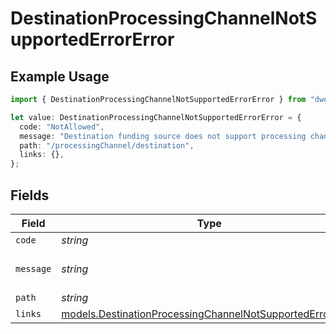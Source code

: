 # DestinationProcessingChannelNotSupportedErrorError

## Example Usage

```typescript
import { DestinationProcessingChannelNotSupportedErrorError } from "dwolla-typescript/models";

let value: DestinationProcessingChannelNotSupportedErrorError = {
  code: "NotAllowed",
  message: "Destination funding source does not support processing channel",
  path: "/processingChannel/destination",
  links: {},
};
```

## Fields

| Field                                                                                                                        | Type                                                                                                                         | Required                                                                                                                     | Description                                                                                                                  | Example                                                                                                                      |
| ---------------------------------------------------------------------------------------------------------------------------- | ---------------------------------------------------------------------------------------------------------------------------- | ---------------------------------------------------------------------------------------------------------------------------- | ---------------------------------------------------------------------------------------------------------------------------- | ---------------------------------------------------------------------------------------------------------------------------- |
| `code`                                                                                                                       | *string*                                                                                                                     | :heavy_minus_sign:                                                                                                           | N/A                                                                                                                          | NotAllowed                                                                                                                   |
| `message`                                                                                                                    | *string*                                                                                                                     | :heavy_minus_sign:                                                                                                           | N/A                                                                                                                          | Destination funding source does not support processing channel                                                               |
| `path`                                                                                                                       | *string*                                                                                                                     | :heavy_minus_sign:                                                                                                           | N/A                                                                                                                          | /processingChannel/destination                                                                                               |
| `links`                                                                                                                      | [models.DestinationProcessingChannelNotSupportedErrorLinks](../models/destinationprocessingchannelnotsupportederrorlinks.md) | :heavy_minus_sign:                                                                                                           | N/A                                                                                                                          | {}                                                                                                                           |